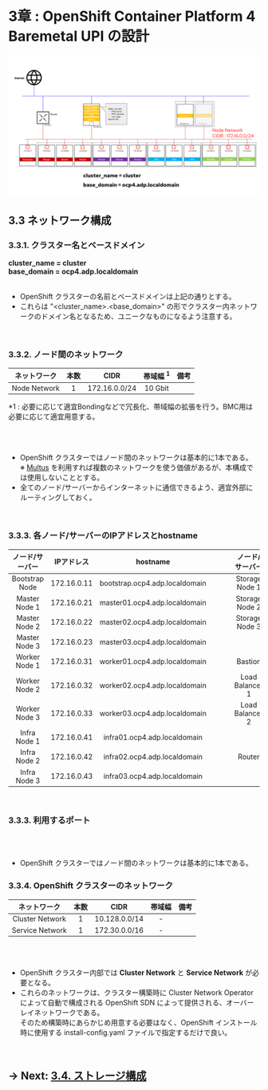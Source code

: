 # 3章 : OpenShift Container Platform 4 Baremetal UPI の設計

![システム構成図](./images/image_001.png)

## 3.3 ネットワーク構成
### 3.3.1. クラスター名とベースドメイン
<b>
cluster_name = cluster
<br>
base_domain = ocp4.adp.localdomain
</b>

<br>
<br>

- OpenShift クラスターの名前とベースドメインは上記の通りとする。
- これらは "<cluster_name>.<base_domain>" の形でクラスター内ネットワークのドメイン名となるため、ユニークなものになるよう注意する。

<br>

### 3.3.2. ノード間のネットワーク
| ネットワーク | 本数 | CIDR | 帯域幅 <sup>1</sup> | 備考 |
|:----------:|:----:|:---:|:----:|:----|
| Node Network | 1 | 172.16.0.0/24  | 10 Gbit |

*1 : 必要に応じて適宜Bondingなどで冗長化、帯域幅の拡張を行う。BMC用は必要に応じて適宜用意する。 <br>

<br>
<br>

- OpenShift クラスターではノード間のネットワークは基本的に1本である。<br>
※ [Multus](https://docs.openshift.com/container-platform/4.5/networking/multiple_networks/understanding-multiple-networks.html) を利用すれば複数のネットワークを使う価値があるが、本構成では使用しないこととする。
- 全てのノード/サーバーからインターネットに通信できるよう、適宜外部にルーティングしておく。

<br>

### 3.3.3. 各ノード/サーバーのIPアドレスとhostname

| ノード/サーバー | IPアドレス | hostname | &emsp;&emsp; | ノード/サーバー | IPアドレス | hostname
|:-------------:|:---------:|:---------:|:-------------:|:---------:|:---------:|:---------:|
| Bootstrap Node| 172.16.0.11 | bootstrap.ocp4.adp.localdomain || Storage Node 1 | 172.16.0.51 | storage01.ocp4.adp.localdomain |
| Master Node 1 | 172.16.0.21 | master01.ocp4.adp.localdomain || Storage Node 2 | 172.16.0.52 | storage02.ocp4.adp.localdomain |
| Master Node 2 | 172.16.0.22 | master02.ocp4.adp.localdomain || Storage Node 3 | 172.16.0.53 | storage03.ocp4.adp.localdomain |
| Master Node 3 | 172.16.0.23 | master03.ocp4.adp.localdomain ||||
| Worker Node 1 | 172.16.0.31 | worker01.ocp4.adp.localdomain || Bastion        | 172.16.0.101 | bastion.ocp4.adp.localdomain |
| Worker Node 2 | 172.16.0.32 | worker02.ocp4.adp.localdomain || Load Balancer 1| 172.16.0.110 | lb01.ocp4.adp.localdomain |
| Worker Node 3 | 172.16.0.33 | worker03.ocp4.adp.localdomain || Load Balancer 2| 172.16.0.111 | lb02.ocp4.adp.localdomain |
| Infra Node 1  | 172.16.0.41 | infra01.ocp4.adp.localdomain  ||||
| Infra Node 2  | 172.16.0.42 | infra02.ocp4.adp.localdomain  || Router         | 172.16.0.1 | - 
| Infra Node 3  | 172.16.0.43 | infra03.ocp4.adp.localdomain  ||||

<br>

### 3.3.3. 利用するポート

<br>
<br>

- OpenShift クラスターではノード間のネットワークは基本的に1本である。<br>


### 3.3.4. OpenShift クラスターのネットワーク
| ネットワーク | 本数 | CIDR | 帯域幅 | 備考 |
|:----------:|:----:|:---:|:----:|:----|
| Cluster Network | 1 | 10.128.0.0/14  | - |
| Service Network | 1 | 172.30.0.0/16  | - |

<br>
<br>


- OpenShift クラスター内部では **Cluster Network** と **Service Network** が必要となる。
- これらのネットワークは、クラスター構築時に Cluster Network Operator によって自動で構成される OpenShift SDN によって提供される、オーバーレイネットワークである。<br>
そのため構築時にあらかじめ用意する必要はなく、OpenShift インストール時に使用する install-config.yaml ファイルで指定するだけで良い。

<br>

## → Next: [3.4. ストレージ構成](./3.4.md)
